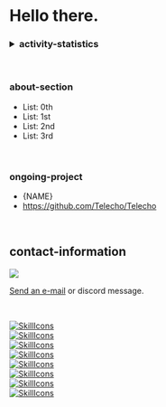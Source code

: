 # Hello there.

<h3>
<details>
  <summary>activity-statistics</summary>
  
  <a href="#">[![github stats](https://github-readme-stats.vercel.app/api/top-langs/?username=Telecho&layout=compact&theme=blueberry&count_private=true&hide_border=true)](https://github.com/Telecho)</a>
  <a href="#">[![github stats += 1](https://github-readme-stats.vercel.app/api?username=Telecho&theme=blueberry&count_private=true&hide_border=true&line_height=20)](https://github.com/Telecho)</a>
</details>
</h3>

<br/>

### about-section

- List: 0th
- List: 1st
- List: 2nd
- List: 3rd

<br/>

### ongoing-project
- {NAME}
- https://github.com/Telecho/Telecho

<br/>

## contact-information

<img src="https://discord.c99.nl/widget/theme-1/1029294235544981596.png">

<a href = "mailto: techxlation@gmail.com">Send an e-mail</a> or discord message.<br/>

<br/>

[![SkillIcons](https://skillicons.dev/icons?i=vite,webpack,flutter,angular,jquery,react,svelte,vue)](https://skillicons.dev)<br/>
[![SkillIcons](https://skillicons.dev/icons?i=html,css,dart,js,ts,wasm)](https://skillicons.dev)<br/>
[![SkillIcons](https://skillicons.dev/icons?i=androidstudio,tailwind,express,nodejs,deno,next)](https://skillicons.dev)<br/>
[![SkillIcons](https://skillicons.dev/icons?i=qt,dotnet,py,django,php,laravel,ruby,rails)](https://skillicons.dev)<br/>
[![SkillIcons](https://skillicons.dev/icons?i=cpp,cs,go,rust,zig,julia,r)](https://skillicons.dev)<br/>
[![SkillIcons](https://skillicons.dev/icons?i=unreal,unity,godot,bevy)](https://skillicons.dev)<br/>
[![SkillIcons](https://skillicons.dev/icons?i=bash,c,git,linux,docker,kubernetes)](https://skillicons.dev)<br/>
[![SkillIcons](https://skillicons.dev/icons?i=firebase,mongodb,mysql,postgres,supabase)](https://skillicons.dev)<br/>

<br/>

<!--

USERNAME/USERNAME is a ✨special✨ repository because its `README` (this markdown file) appears on one's GitHub profile page.

EOF-->
